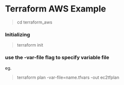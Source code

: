 # Terraform AWS Example

> cd terraform_aws

### Initializing

> terraform init

### use the -var-file flag to specify variable file

eg.

> terraform plan -var-file=name.tfvars -out ec2tfplan
